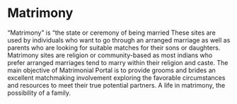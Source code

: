 # Matrimony
“Matrimony” is “the state or ceremony of being married
These sites are used by individuals who want to go through an arranged marriage as well as parents who are looking for suitable matches for their sons or daughters.
Matrimony sites are religion or community-based as most indians who prefer arranged marriages tend to marry within their religion and caste.
The main objective of Matrimonial Portal is to provide grooms and brides an excellent matchmaking involvement exploring the favorable circumstances and resources to meet their true potential partners.
A life in matrimony, the possibility of a family.
